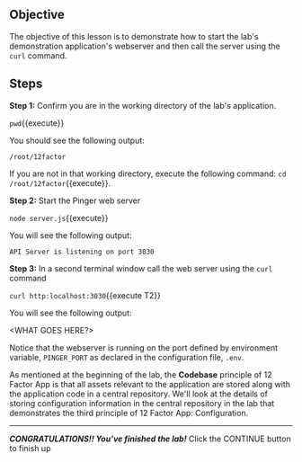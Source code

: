 ## Objective
The objective of this lesson is to demonstrate how to start the lab's demonstration application's webserver and then call the server using the `curl` command.

## Steps

**Step 1:** Confirm you are in the working directory of the lab's application.

`pwd`{{execute}}

You should see the following output:

`/root/12factor`

If you are not in that working directory, execute the following command: `cd /root/12factor`{{execute}}.

**Step 2:** Start the Pinger web server

`node server.js`{{execute}}

You will see the following output:

`API Server is listening on port 3030`


**Step 3:** In a second terminal window call the web server using the `curl` command

`curl http:localhost:3030`{{execute T2}}

You will see the following output:

<WHAT GOES HERE?>

Notice that the webserver is running on the port defined by environment variable, `PINGER_PORT` as declared in the configuration file, `.env`. 

As mentioned at the beginning of the lab, the **Codebase** principle of 12 Factor App is that all assets relevant to the application are stored along with the application code in a central repository. We'll look at the details of storing configuration information in the central repository in the lab that demonstrates the third principle of 12 Factor App: Configuration.

---

***CONGRATULATIONS!! You've finished the lab!*** Click the CONTINUE button to finish up

